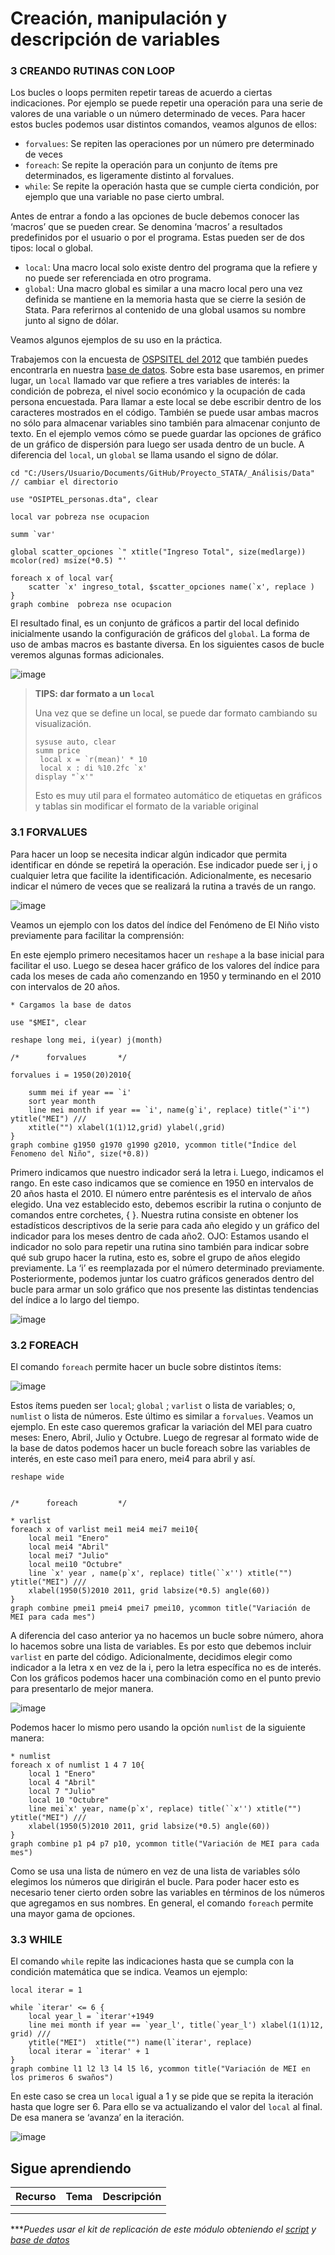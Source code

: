 # Creación, manipulación y descripción de variables

###  3 CREANDO RUTINAS CON LOOP

Los bucles o loops permiten repetir tareas de acuerdo a ciertas indicaciones. Por ejemplo se puede repetir una operación para una serie de valores de una variable o un número determinado de veces. Para hacer estos bucles podemos usar distintos comandos, veamos algunos de ellos:

- `forvalues`: Se repiten las operaciones por un número pre determinado de veces
- `foreach`: Se repite la operación para un conjunto de ítems pre determinados, es ligeramente distinto al forvalues.
- `while`: Se repite la operación hasta que se cumple cierta condición, por ejemplo que una variable no pase cierto umbral. 

Antes de entrar a fondo a las opciones de bucle debemos conocer las ‘macros’ que se pueden crear. Se denomina ‘macros’ a resultados predefinidos por el usuario o por el programa. Estas pueden ser de dos tipos: local o global.

- `local`: Una macro local solo existe dentro del programa que la refiere y no puede ser referenciada en otro programa.
- `global`: Una macro global es similar a una macro local pero una vez definida se mantiene en la memoria hasta que se cierre la sesión de Stata. Para referirnos al contenido de una global usamos su nombre junto al signo de dólar. 

Veamos algunos ejemplos de su uso en la práctica.

Trabajemos con la encuesta de [OSPSITEL del 2012](https://repositorio.osiptel.gob.pe/handle/20.500.12630/330 "OSPSITEL del 2012") que también puedes encontrarla en nuestra [base de datos](https://github.com/Gladys91/Proyecto_STATA/tree/main/_An%C3%A1lisis/Data "base de datos"). Sobre esta base usaremos, en primer lugar, un `local` llamado var que refiere a tres variables de interés: la condición de pobreza, el nivel socio económico y la ocupación de cada persona encuestada. Para llamar a este local se debe escribir dentro de los caracteres mostrados en el código. También se puede usar ambas macros no sólo para almacenar variables sino también para almacenar conjunto de texto. En el ejemplo vemos cómo se puede guardar las opciones de gráfico de un gráfico de dispersión para luego ser usada dentro de un bucle. A diferencia del `local`, un `global` se llama usando el signo de dólar.

```
cd "C:/Users/Usuario/Documents/GitHub/Proyecto_STATA/_Análisis/Data" // cambiar el directorio

use "OSIPTEL_personas.dta", clear

local var pobreza nse ocupacion

summ `var'

global scatter_opciones `" xtitle("Ingreso Total", size(medlarge))  mcolor(red) msize(*0.5) "'

foreach x of local var{
	scatter `x' ingreso_total, $scatter_opciones name(`x', replace )
}
graph combine  pobreza nse ocupacion
```

El resultado final, es un conjunto de gráficos a partir del local definido inicialmente usando la configuración de gráficos del `global`.
La forma de uso de ambas macros es bastante diversa. En los siguientes casos de bucle veremos algunas formas adicionales.

![image](https://user-images.githubusercontent.com/106888200/223595263-d58294f4-0a24-41d8-a98b-288a5ffcbc94.png)


> **TIPS: dar formato a un `local`**
>
> Una vez que se define un local, se puede dar formato cambiando su visualización.
> 
> ```
> sysuse auto, clear
>summ price
>  local x = `r(mean)' * 10
>  local x : di %10.2fc `x'
>display "`x'"
>```
> Esto es muy util para el formateo automático de etiquetas en gráficos y tablas sin modificar el formato de la variable original
>

### 3.1 FORVALUES

Para hacer un loop se necesita indicar algún indicador que permita identificar en dónde se repetirá la operación. Ese indicador puede ser i, j o cualquier letra que facilite la identificación. Adicionalmente, es necesario indicar el número de veces que se realizará la rutina a través de un rango.

![image](https://user-images.githubusercontent.com/106888200/223593413-4c55ba6f-e645-409f-ba75-eac7c587a578.png)

Veamos un ejemplo con los datos del índice del Fenómeno de El Niño visto previamente para facilitar la comprensión:

En este ejemplo primero necesitamos hacer un `reshape` a la base inicial para facilitar el uso. Luego se desea hacer gráfico de los valores del índice para cada los meses de cada año comenzando en 1950 y terminando en el 2010 con intervalos de 20 años.

```
* Cargamos la base de datos

use "$MEI", clear

reshape long mei, i(year) j(month)

/*		forvalues 		*/

forvalues i = 1950(20)2010{

	summ mei if year == `i' 
	sort year month
	line mei month if year == `i', name(g`i', replace) title("`i'") ytitle("MEI") ///
	xtitle("") xlabel(1(1)12,grid) ylabel(,grid) 	
}
graph combine g1950 g1970 g1990 g2010, ycommon title("Índice del Fenomeno del Niño", size(*0.8))
```

Primero indicamos que nuestro indicador será la letra i. Luego, indicamos el rango. En este caso indicamos que se comience en 1950 en intervalos de 20 años hasta el 2010. El número entre paréntesis es el intervalo de años elegido. Una vez establecido esto, debemos escribir la rutina o conjunto de comandos entre corchetes, { }. Nuestra rutina consiste en obtener los estadísticos descriptivos de la serie para cada año elegido y un gráfico del indicador para los meses dentro de cada año2. OJO: Estamos usando el indicador no solo para repetir una rutina sino también para indicar sobre qué sub grupo hacer la rutina, esto es, sobre el grupo de años elegido previamente. La ‘i’ es reemplazada por el número determinado previamente.
Posteriormente, podemos juntar los cuatro gráficos generados dentro del bucle para armar un solo gráfico que nos presente las distintas tendencias del índice a lo largo del tiempo.

![image](https://user-images.githubusercontent.com/106888200/223593560-383236b4-55bc-4506-b48e-487e08ac4316.png)


### 3.2 FOREACH

El comando `foreach` permite hacer un bucle sobre distintos ítems:

![image](https://user-images.githubusercontent.com/106888200/223593793-2acf69f2-2a93-4882-8a7c-81966609470b.png)

Estos ítems pueden ser `local`; `global` ; `varlist` o lista de variables; o, `numlist` o lista de números. Este último es similar a `forvalues`.
Veamos un ejemplo. En este caso queremos graficar la variación del MEI para cuatro meses: Enero, Abril, Julio y Octubre. Luego de regresar al formato wide de la base de datos podemos hacer un bucle foreach sobre las variables de interés, en este caso mei1 para enero, mei4 para abril y así.

```
reshape wide 


/*		foreach 		*/

* varlist
foreach x of varlist mei1 mei4 mei7 mei10{
	local mei1 "Enero"
	local mei4 "Abril"
	local mei7 "Julio"
	local mei10 "Octubre"
	line `x' year , name(p`x', replace) title(``x'') xtitle("") ytitle("MEI") ///
	xlabel(1950(5)2010 2011, grid labsize(*0.5) angle(60))
}
graph combine pmei1 pmei4 pmei7 pmei10, ycommon title("Variación de MEI para cada mes")
```

A diferencia del caso anterior ya no hacemos un bucle sobre número, ahora lo hacemos sobre una lista de variables. Es por esto que debemos incluir `varlist` en parte del código. Adicionalmente, decidimos elegir como indicador a la letra x en vez de la i, pero la letra específica no es de interés.
Con los gráficos podemos hacer una combinación como en el punto previo para presentarlo de mejor manera.

![image](https://user-images.githubusercontent.com/106888200/223593973-82b70313-df22-4d38-977a-239c2d968cd4.png)

Podemos hacer lo mismo pero usando la opción `numlist` de la siguiente manera:

```
* numlist
foreach x of numlist 1 4 7 10{
	local 1 "Enero"
	local 4 "Abril"
	local 7 "Julio"
	local 10 "Octubre"
	line mei`x' year, name(p`x', replace) title(``x'') xtitle("") ytitle("MEI") ///
	xlabel(1950(5)2010 2011, grid labsize(*0.5) angle(60))
}
graph combine p1 p4 p7 p10, ycommon title("Variación de MEI para cada mes") 
```

Como se usa una lista de número en vez de una lista de variables sólo elegimos los números que dirigirán el bucle. Para poder hacer esto es necesario tener cierto orden sobre las variables en términos de los números que agregamos en sus nombres. En general, el comando `foreach` permite una mayor gama de opciones.

### 3.3 WHILE

El comando `while` repite las indicaciones hasta que se cumpla con la condición matemática que se indica. Veamos un ejemplo: 

```
local iterar = 1

while `iterar' <= 6 {
	local year_l = `iterar'+1949
	line mei month if year == `year_l', title(`year_l') xlabel(1(1)12, grid) ///
	ytitle("MEI")  xtitle("") name(l`iterar', replace)
	local iterar = `iterar' + 1
}
graph combine l1 l2 l3 l4 l5 l6, ycommon title("Variación de MEI en los primeros 6 swaños")
```

En este caso se crea un `local` igual a 1 y se pide que se repita la iteración hasta que logre ser 6. Para ello se va actualizando el valor del `local` al final. De esa manera se ‘avanza’ en la iteración.

![image](https://user-images.githubusercontent.com/106888200/223594291-551fff9c-61ac-48b2-86aa-ca33a30223d6.png)




## Sigue aprendiendo
| Recurso  | Tema | Descripción |
| ------------- |:-------------:|:-------------:|
|   |  |   |
|   |  |   |


****Puedes usar el kit de replicación de este módulo obteniendo el [script](https://github.com/Gladys91/Proyecto_STATA/blob/main/_An%C3%A1lisis/Scripts/Conceptos%20b%C3%A1sicos/6_merge_append.do "script") y [base de datos](https://github.com/Gladys91/Proyecto_STATA/tree/main/_An%C3%A1lisis/Data "base de datos")* 
